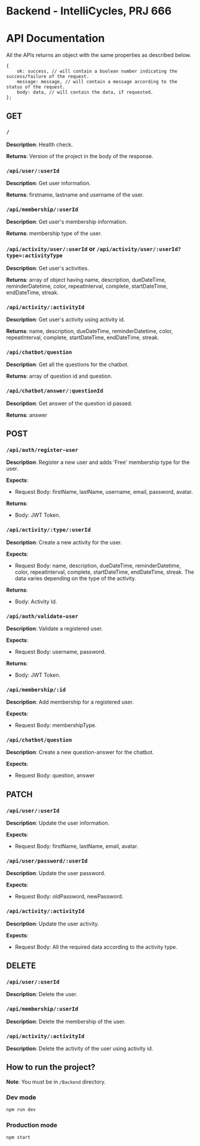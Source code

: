 # Backend - IntelliCycles, PRJ 666

# API Documentation

All the APIs returns an object with the same properties as described below.

```
{
    ok: success, // will contain a boolean number indicating the success/failure of the request.
    message: message, // will contain a message according to the status of the request.
    body: data, // will contain the data, if requested.
};
```

## GET

### `/`

**Description**: Health check.

**Returns**: Version of the project in the body of the response.

### `/api/user/:userId`

**Description**: Get user information.

**Returns**: firstname, lastname and username of the user.

### `/api/membership/:userId`

**Description**: Get user's membership information.

**Returns**: membership type of the user.

### `/api/activity/user/:userId` or `/api/activity/user/:userId?type=:activityType`

**Description**: Get user's activities.

**Returns**: array of object having name, description, dueDateTime, reminderDatetime, color, repeatInterval, complete, startDateTime, endDateTime, streak.

### `/api/activity/:activityId`

**Description**: Get user's activity using activity id.

**Returns**: name, description, dueDateTime, reminderDatetime, color, repeatInterval, complete, startDateTime, endDateTime, streak.

### `/api/chatbot/question`

**Description**: Get all the questions for the chatbot.

**Returns**: array of question id and question.

### `/api/chatbot/answer/:questionId`

**Description**: Get answer of the question id passed.

**Returns**: answer

## POST

### `/api/auth/register-user`

**Description**: Register a new user and adds 'Free' membership type for the user.

**Expects**:

- Request Body: firstName, lastName, username, email, password, avatar.

**Returns**:

- Body: JWT Token.

### `/api/activity/:type/:userId`

**Description**: Create a new activity for the user.

**Expects**:

- Request Body: name, description, dueDateTime, reminderDatetime, color, repeatInterval, complete, startDateTime, endDateTime, streak. The data varies depending on the type of the activity.

**Returns**:

- Body: Activity Id.

### `/api/auth/validate-user`

**Description**: Validate a registered user.

**Expects**:

- Request Body: username, password.

**Returns**:

- Body: JWT Token.

### `/api/membership/:id`

**Description**: Add membership for a registered user.

**Expects**:

- Request Body: membershipType.

### `/api/chatbot/question`

**Description**: Create a new question-answer for the chatbot.

**Expects**:

- Request Body: question, answer

## PATCH

### `/api/user/:userId`

**Description**: Update the user information.

**Expects**:

- Request Body: firstName, lastName, email, avatar.

### `/api/user/password/:userId`

**Description**: Update the user password.

**Expects**:

- Request Body: oldPassword, newPassword.

### `/api/activity/:activityId`

**Description**: Update the user activity.

**Expects**:

- Request Body: All the required data according to the activity type.

## DELETE

### `/api/user/:userId`

**Description**: Delete the user.

### `/api/membership/:userId`

**Description**: Delete the membership of the user.

### `/api/activity/:activityId`

**Description**: Delete the activity of the user using activity id.

## How to run the project?

**Note**: You must be in `/Backend` directory.

### Dev mode

```bash
npm run dev
```

### Production mode

```bash
npm start
```

